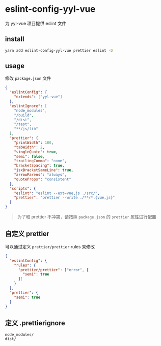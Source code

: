 # eslint-config-yyl-vue
为 yyl-vue 项目提供 eslint 文件

## install
```bash
yarn add eslint-config-yyl-vue prettier eslint -D
```

## usage
修改 `package.json` 文件
```json
{
  "eslintConfig": {
    "extends": ["yyl-vue"]
  },
  "eslintIgnore": [
    "node_modules",
    "/build",
    "/dist",
    "/test",
    "**/js/lib"
  ],
  "prettier": {
    "printWidth": 100,
    "tabWidth": 2,
    "singleQuote": true,
    "semi": false,
    "trailingComma": "none",
    "bracketSpacing": true,
    "jsxBracketSameLine": true,
    "arrowParens": "always",
    "quoteProps": "consistent"
  },
  "scripts": {
    "eslint": "eslint --ext=vue,js ./src/",
    "prettier": "prettier --write ./**/*.{vue,js}"
  }
}
```
> 为了和 prettier 不冲突，请按照 `package.json` 的 `prettier` 属性进行配置

## 自定义 prettier
可以通过定义 `prettier/prettier` rules 来修改
```json
{
  "eslintConfig": {
    "rules": {
      "prettier/prettier": ["error", {
        "semi": true
      }]
    }
  },
  "prettier": {
    "semi": true
  }
}
```

## 定义 .prettierignore
```
node_modules/
dist/
```
